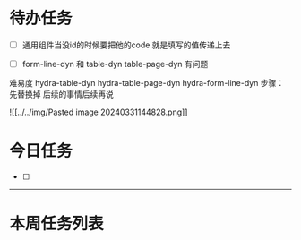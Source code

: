 # 待办任务
- [ ] 通用组件当没id的时候要把他的code 就是填写的值传递上去
- [ ] form-line-dyn 和 table-dyn  table-page-dyn 有问题



难易度
hydra-table-dyn   hydra-table-page-dyn  hydra-form-line-dyn
步骤：先替换掉 后续的事情后续再说

![[../../img/Pasted image 20240331144828.png]]

# 今日任务
- [ ] 




------
# 本周任务列表



